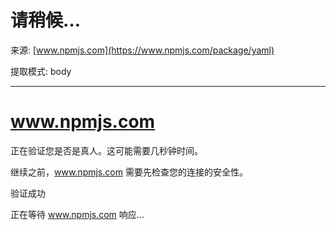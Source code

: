 # 请稍候…

来源: [www.npmjs.com](https://www.npmjs.com/package/yaml)

提取模式: body

---

# www.npmjs.com

正在验证您是否是真人。这可能需要几秒钟时间。

继续之前，www.npmjs.com 需要先检查您的连接的安全性。

验证成功

正在等待 www.npmjs.com 响应...
